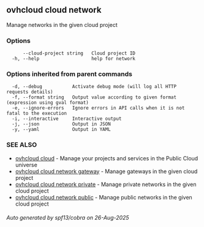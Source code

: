 ## ovhcloud cloud network

Manage networks in the given cloud project

### Options

```
      --cloud-project string   Cloud project ID
  -h, --help                   help for network
```

### Options inherited from parent commands

```
  -d, --debug           Activate debug mode (will log all HTTP requests details)
  -f, --format string   Output value according to given format (expression using gval format)
  -e, --ignore-errors   Ignore errors in API calls when it is not fatal to the execution
  -i, --interactive     Interactive output
  -j, --json            Output in JSON
  -y, --yaml            Output in YAML
```

### SEE ALSO

* [ovhcloud cloud](ovhcloud_cloud.md)	 - Manage your projects and services in the Public Cloud universe
* [ovhcloud cloud network gateway](ovhcloud_cloud_network_gateway.md)	 - Manage gateways in the given cloud project
* [ovhcloud cloud network private](ovhcloud_cloud_network_private.md)	 - Manage private networks in the given cloud project
* [ovhcloud cloud network public](ovhcloud_cloud_network_public.md)	 - Manage public networks in the given cloud project

###### Auto generated by spf13/cobra on 26-Aug-2025
